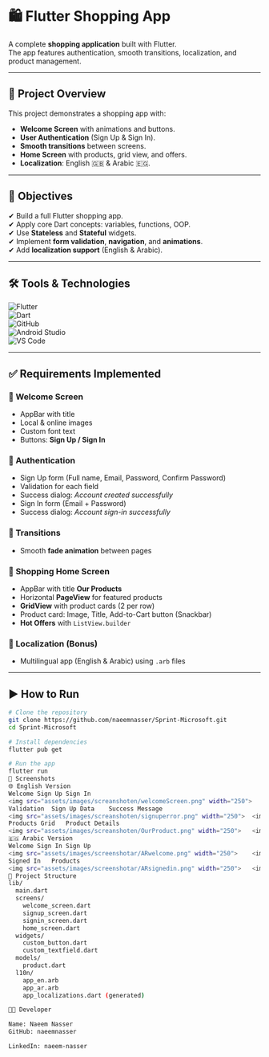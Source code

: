 # 🛍️ Flutter Shopping App  

A complete **shopping application** built with Flutter.  
The app features authentication, smooth transitions, localization, and product management.  

---

## 📖 Project Overview  
This project demonstrates a shopping app with:  
- **Welcome Screen** with animations and buttons.  
- **User Authentication** (Sign Up & Sign In).  
- **Smooth transitions** between screens.  
- **Home Screen** with products, grid view, and offers.  
- **Localization**: English 🇬🇧 & Arabic 🇪🇬.  

---

## 🎯 Objectives  
✔ Build a full Flutter shopping app.  
✔ Apply core Dart concepts: variables, functions, OOP.  
✔ Use **Stateless** and **Stateful** widgets.  
✔ Implement **form validation**, **navigation**, and **animations**.  
✔ Add **localization support** (English & Arabic).  

---

## 🛠 Tools & Technologies  
![Flutter](https://img.shields.io/badge/Flutter-3.0-blue?logo=flutter)  
![Dart](https://img.shields.io/badge/Dart-Language-blue?logo=dart)  
![GitHub](https://img.shields.io/badge/GitHub-Repo-black?logo=github)  
![Android Studio](https://img.shields.io/badge/IDE-AndroidStudio-green?logo=androidstudio)  
![VS Code](https://img.shields.io/badge/IDE-VSCode-blue?logo=visualstudiocode)  

---

## ✅ Requirements Implemented  

### 🔹 Welcome Screen  
- AppBar with title  
- Local & online images  
- Custom font text  
- Buttons: **Sign Up / Sign In**

### 🔹 Authentication  
- Sign Up form (Full name, Email, Password, Confirm Password)  
- Validation for each field  
- Success dialog: *Account created successfully*  
- Sign In form (Email + Password)  
- Success dialog: *Account sign-in successfully*  

### 🔹 Transitions  
- Smooth **fade animation** between pages  

### 🔹 Shopping Home Screen  
- AppBar with title **Our Products**  
- Horizontal **PageView** for featured products  
- **GridView** with product cards (2 per row)  
- Product card: Image, Title, Add-to-Cart button (Snackbar)  
- **Hot Offers** with `ListView.builder`  

### 🔹 Localization (Bonus)  
- Multilingual app (English & Arabic) using `.arb` files  

---

## ▶️ How to Run  

```bash
# Clone the repository
git clone https://github.com/naeemnasser/Sprint-Microsoft.git
cd Sprint-Microsoft

# Install dependencies
flutter pub get

# Run the app
flutter run
📸 Screenshots
🌐 English Version
Welcome	Sign Up	Sign In
<img src="assets/images/screanshoten/welcomeScreen.png" width="250">	<img src="assets/images/screanshoten/signup.png" width="250">	<img src="assets/images/screanshoten/signin.png" width="250">
Validation	Sign Up Data	Success Message
<img src="assets/images/screanshoten/signuperror.png" width="250">	<img src="assets/images/screanshoten/signupUpWithData.png" width="250">	<img src="assets/images/screanshoten/signedUP.png" width="250">
Products Grid	Product Details
<img src="assets/images/screanshoten/OurProduct.png" width="250">	<img src="assets/images/screanshoten/productDetails.png" width="250">
🇪🇬 Arabic Version
Welcome	Sign In	Sign Up
<img src="assets/images/screenshotar/ARwelcome.png" width="250">	<img src="assets/images/screenshotar/ArsignIn.png" width="250">	<img src="assets/images/screenshotar/ARsignup.png" width="250">
Signed In	Products
<img src="assets/images/screenshotar/ARsignedin.png" width="250">	<img src="assets/images/screenshotar/ARourproduct.png" width="250">
📂 Project Structure
lib/
  main.dart
  screens/
    welcome_screen.dart
    signup_screen.dart
    signin_screen.dart
    home_screen.dart
  widgets/
    custom_button.dart
    custom_textfield.dart
  models/
    product.dart
  l10n/
    app_en.arb
    app_ar.arb
    app_localizations.dart (generated)

👨‍💻 Developer

Name: Naeem Nasser
GitHub: naeemnasser

LinkedIn: naeem-nasser